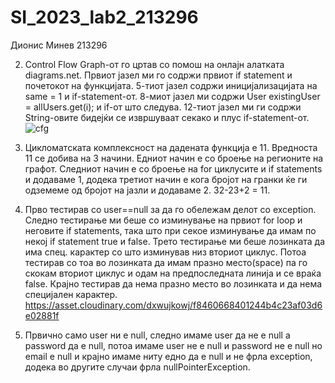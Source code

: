 # SI_2023_lab2_213296

Дионис Минев 213296

2. Control Flow Graph-от го цртав со помош на онлајн алатката diagrams.net.
   Првиот јазел ми го содржи првиот if statement и почетокот на функцијата.
   5-тиот јазел содржи иницијализацијата на same = 1 и if-statement-от.
   8-миот јазел ми содржи User existingUser = allUsers.get(i); и if-от што следува.
   12-тиот јазел ми ги содржи String-овите бидејќи се извршуваат секако и плус if-statement-от.
   ![cfg](https://asset.cloudinary.com/dxwujkowj/a99817f8f67decf3b9974ed79ae36e7b)

3. Цикломатската комплексност на дадената функција е 11. Вредноста 11 се добива на 3 начини. Едниот начин е со броење на регионите на графот.
   Следниот начин е со броење на for циклусите и if statements и додаваме 1, додека третиот начин е кога бројот на гранки ќе ги одземеме од 
   бројот на јазли и додаваме 2. 32-23+2 = 11.

4. Прво тестирав со user==null за да го обележам делот со exception. Следно тестирање ми беше со изминување на првиот for loop и неговите 
   if statements, така што при секое изминување да имам по некој if statement true и false. Трето тестирање ми беше лозинката да има спец. 
   карактер со што изминував низ вториот циклус. Потоа тестирав со тоа во лозинката да имам празно место(space) па го скокам вториот 
   циклус и одам на предпоследната линија и се враќа false. Крајно тестирав да нема празно место во лозинката и да нема специјален карактер. 
   https://asset.cloudinary.com/dxwujkowj/f8460668401244b4c23af03d6e02881f

5. Првично само user ни е null, следно имаме user да не е null а password да е null, потоа имаме user не е null и password не е null
   но email е null и крајно имаме ниту едно да е null и не фрла exception, додека во другите случаи фрла nullPointerException.
